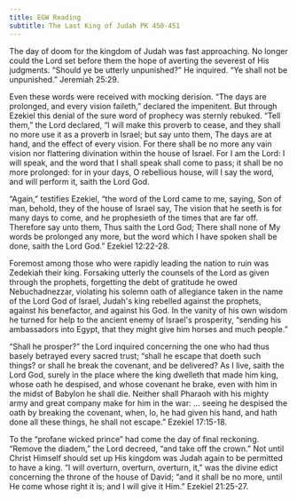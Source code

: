 ```yaml
---
title: EGW Reading
subtitle: The Last King of Judah PK 450-451
---
```


The day of doom for the kingdom of Judah was fast approaching. No longer could the Lord set before them the hope of averting the severest of His judgments. “Should ye be utterly unpunished?” He inquired. “Ye shall not be unpunished.” Jeremiah 25:29.

Even these words were received with mocking derision. “The days are prolonged, and every vision faileth,” declared the impenitent. But through Ezekiel this denial of the sure word of prophecy was sternly rebuked. “Tell them,” the Lord declared, “I will make this proverb to cease, and they shall no more use it as a proverb in Israel; but say unto them, The days are at hand, and the effect of every vision. For there shall be no more any vain vision nor flattering divination within the house of Israel. For I am the Lord: I will speak, and the word that I shall speak shall come to pass; it shall be no more prolonged: for in your days, O rebellious house, will I say the word, and will perform it, saith the Lord God.

“Again,” testifies Ezekiel, “the word of the Lord came to me, saying, Son of man, behold, they of the house of Israel say, The vision that he seeth is for many days to come, and he prophesieth of the times that are far off. Therefore say unto them, Thus saith the Lord God; There shall none of My words be prolonged any more, but the word which I have spoken shall be done, saith the Lord God.” Ezekiel 12:22-28.

Foremost among those who were rapidly leading the nation to ruin was Zedekiah their king. Forsaking utterly the counsels of the Lord as given through the prophets, forgetting the debt of gratitude he owed Nebuchadnezzar, violating his solemn oath of allegiance taken in the name of the Lord God of Israel, Judah's king rebelled against the prophets, against his benefactor, and against his God. In the vanity of his own wisdom he turned for help to the ancient enemy of Israel's prosperity, “sending his ambassadors into Egypt, that they might give him horses and much people.”

“Shall he prosper?” the Lord inquired concerning the one who had thus basely betrayed every sacred trust; “shall he escape that doeth such things? or shall he break the covenant, and be delivered? As I live, saith the Lord God, surely in the place where the king dwelleth that made him king, whose oath he despised, and whose covenant he brake, even with him in the midst of Babylon he shall die. Neither shall Pharaoh with his mighty army and great company make for him in the war: ... seeing he despised the oath by breaking the covenant, when, lo, he had given his hand, and hath done all these things, he shall not escape.” Ezekiel 17:15-18.

To the “profane wicked prince” had come the day of final reckoning. “Remove the diadem,” the Lord decreed, “and take off the crown.” Not until Christ Himself should set up His kingdom was Judah again to be permitted to have a king. “I will overturn, overturn, overturn, it,” was the divine edict concerning the throne of the house of David; “and it shall be no more, until He come whose right it is; and I will give it Him.” Ezekiel 21:25-27.
